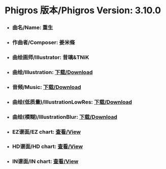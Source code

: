 
# Phigros 版本/Phigros Version:  3.10.0

- ### __曲名/Name:  重生__

- ### __作曲者/Composer:  姜米條__

- ### __曲绘画师/Illustrator:  昔璃&TNiK__

- ### __曲绘/Illustration:  [下载/Download](https://github.com/Po6647A/PAR/releases/download/3.10.0/1081.png)__

- ### __音频/Music:  [下载/Download](https://github.com/Po6647A/PAR/releases/download/3.10.0/1644.ogg)__

- ### __曲绘(低质量)/IllustrationLowRes:  [下载/Download](https://github.com/Po6647A/PAR/releases/download/3.10.0/1573.png)__

- ### __曲绘(模糊)/IllustrationBlur:  [下载/Download](https://github.com/Po6647A/PAR/releases/download/3.10.0/1327.png)__


- ### __EZ谱面/EZ chart:  [查看/View](./EZ.json/index.html)__

- ### __HD谱面/HD chart:  [查看/View](./HD.json/index.html)__

- ### __IN谱面/IN chart:  [查看/View](./IN.json/index.html)__
